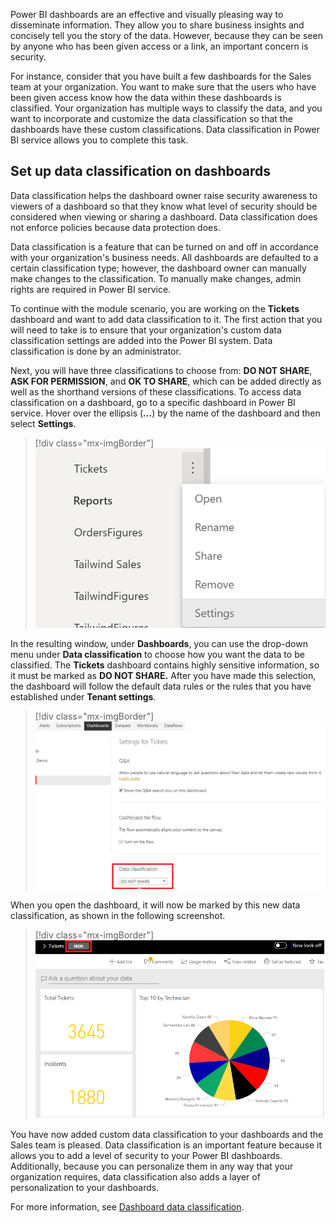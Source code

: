 Power BI dashboards are an effective and visually pleasing way to disseminate information. They allow you to share business insights and concisely tell you the story of the data. However, because they can be seen by anyone who has been given access or a link, an important concern is security.

For instance, consider that you have built a few dashboards for the Sales team at your organization. You want to make sure that the users who have been given access know how the data within these dashboards is classified. Your organization has multiple ways to classify the data, and you want to incorporate and customize the data classification so that the dashboards have these custom classifications. Data classification in Power BI service allows you to complete this task.

## Set up data classification on dashboards

Data classification helps the dashboard owner raise security awareness to viewers of a dashboard so that they know what level of security should be considered when viewing or sharing a dashboard. Data classification does not enforce policies because data protection does.

Data classification is a feature that can be turned on and off in accordance with your organization's business needs. All dashboards are defaulted to a certain classification type; however, the dashboard owner can manually make changes to the classification. To manually make changes, admin rights are required in Power BI service.

To continue with the module scenario, you are working on the **Tickets** dashboard and want to add data classification to it. The first action that you will need to take is to ensure that your organization's custom data classification settings are added into the Power BI system. Data classification is done by an administrator.

Next, you will have three classifications to choose from: **DO NOT SHARE**, **ASK FOR PERMISSION**, and **OK TO SHARE**, which can be added directly as well as the shorthand versions of these classifications. To access data classification on a dashboard, go to a specific dashboard in Power BI service. Hover over the ellipsis (**...**) by the name of the dashboard and then select **Settings**.

> [!div class="mx-imgBorder"]
> [![Screenshot of the Settings feature accessed from the ellipsis next to the dashboard name.](../media/07-data-classification-settings-ss.png)](../media/07-data-classification-settings-ss.png#lightbox)

In the resulting window, under **Dashboards**, you can use the drop-down menu under **Data classification** to choose how you want the data to be classified. The **Tickets** dashboard contains highly sensitive information, so it must be marked as **DO NOT SHARE.** After you have made this selection, the dashboard will follow the default data rules or the rules that you have established under **Tenant settings**.

> [!div class="mx-imgBorder"]
> [![Screenshot of the Data Classification field under Dashboard settings.](../media/07-data-classification-dashboard-ss.png)](../media/07-data-classification-dashboard-ss.png#lightbox)

When you open the dashboard, it will now be marked by this new data classification, as shown in the following screenshot.

> [!div class="mx-imgBorder"]
> [![Screenshot of the Data classification set as high on a dashboard.](../media/07-dashboard-tag-ss.png)](../media/07-dashboard-tag-ss.png#lightbox)

You have now added custom data classification to your dashboards and the Sales team is pleased. Data classification is an important feature because it allows you to add a level of security to your Power BI dashboards. Additionally, because you can personalize them in any way that your organization requires, data classification also adds a layer of personalization to your dashboards.

For more information, see [Dashboard data classification](https://docs.microsoft.com/power-bi/create-reports/service-data-classification/?azure-portal=true).